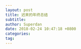 ```yaml
---
layout: post
title: 迟来的年终总结
subtitle: 
author: Superdan
date: 2018-02-24 10:47:18 +0800
categories: 
tag: 
---
```

